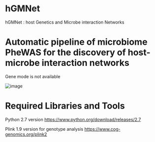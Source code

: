 # hGMNet
hGMNet : host Genetics and Microbe interaction Networks 
 
# Automatic pipeline of microbiome PheWAS for the discovery of host-microbe interaction networks
 
 Gene mode is not available 
 
 
![image](https://user-images.githubusercontent.com/51352117/64011740-48791980-cb57-11e9-948e-c08a5d87487b.png)


# Required Libraries and Tools

Python 2.7 version https://www.python.org/download/releases/2.7

Plink 1.9 version for genotype analysis https://www.cog-genomics.org/plink2
